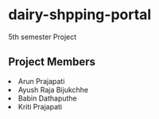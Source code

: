 # dairy-shpping-portal
5th semester Project

## Project Members
<li>Arun Prajapati <br>
<li>Ayush Raja Bijukchhe <br>
<li>Babin Dathaputhe <br>
<li>Kriti Prajapati <br>
